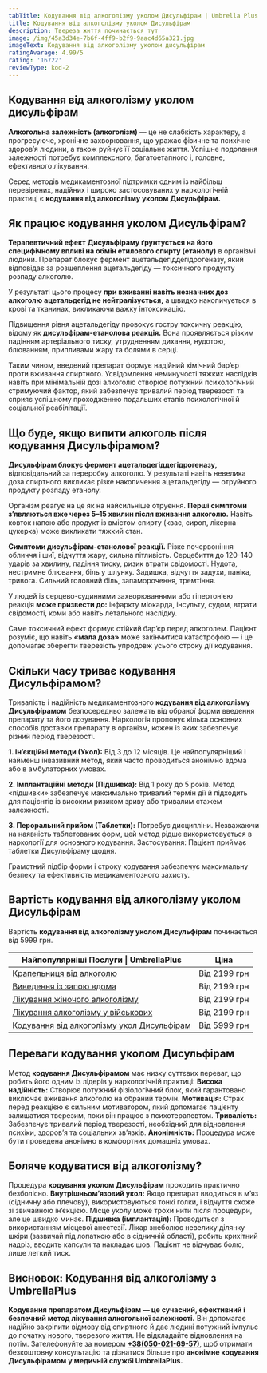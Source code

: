 ```yaml
---
tabTitle: Кодування від алкоголізму уколом Дисульфірам | Umbrella Plus | Від 5999 грн
title: Кодування від алкоголізму уколом Дисульфірам
description: Твереза ​​життя починається тут
image: /img/45a3d34e-7b6f-4ff9-b2f9-9aac4d65a321.jpg
imageText: Кодування від алкоголізму уколом дисульфірам
ratingAvarage: 4.99/5
rating: '16722'
reviewType: kod-2
---
```


## Кодування від алкоголізму уколом дисульфірам

**Алкогольна залежність (алкоголізм)** — це не слабкість характеру, а прогресуюче, хронічне захворювання, що уражає фізичне та психічне здоров’я людини, а також руйнує її соціальне життя. Успішне подолання залежності потребує комплексного, багатоетапного і, головне, ефективного лікування.

Серед методів медикаментозної підтримки одним із найбільш перевірених, надійних і широко застосовуваних у наркологічній практиці є **кодування від алкоголізму уколом Дисульфірам.**

## Як працює кодування уколом Дисульфірам?

**Терапевтичний ефект Дисульфіраму ґрунтується на його специфічному впливі на обмін етилового спирту (етанолу)** в організмі людини. Препарат блокує фермент ацетальдегіддегідрогеназу, який відповідає за розщеплення ацетальдегіду — токсичного продукту розпаду алкоголю.

У результаті цього процесу **при вживанні навіть незначних доз алкоголю ацетальдегід не нейтралізується,** а швидко накопичується в крові та тканинах, викликаючи важку інтоксикацію.

Підвищення рівня ацетальдегіду провокує гостру токсичну реакцію, відому як **дисульфірам-етанолова реакція.** Вона проявляється різким падінням артеріального тиску, утрудненням дихання, нудотою, блюванням, припливами жару та болями в серці.

Таким чином, введений препарат формує надійний хімічний бар’єр проти вживання спиртного. Усвідомлення неминучості тяжких наслідків навіть при мінімальній дозі алкоголю створює потужний психологічний стримуючий фактор, який забезпечує тривалий період тверезості та сприяє успішному проходженню подальших етапів психологічної й соціальної реабілітації.

## Що буде, якщо випити алкоголь після кодування Дисульфірамом?

**Дисульфірам блокує фермент ацетальдегіддегідрогеназу,** відповідальний за переробку алкоголю. У результаті навіть невелика доза спиртного викликає різке накопичення ацетальдегіду — отруйного продукту розпаду етанолу.

Організм реагує на це як на найсильніше отруєння. **Перші симптоми з’являються вже через 5–15 хвилин після вживання алкоголю.** Навіть ковток напою або продукт із вмістом спирту (квас, сироп, лікерна цукерка) може викликати тяжкий стан.

**Симптоми дисульфірам-етанолової реакції.** Різке почервоніння обличчя і шиї, відчуття жару, сильна пітливість. Серцебиття до 120–140 ударів за хвилину, падіння тиску, ризик втрати свідомості. Нудота, нестримне блювання, біль у шлунку. Задишка, відчуття задухи, паніка, тривога. Сильний головний біль, запаморочення, тремтіння.

У людей із серцево-судинними захворюваннями або гіпертонією реакція **може призвести до:** інфаркту міокарда, інсульту, судом, втрати свідомості, коми або навіть летального наслідку.

Саме токсичний ефект формує стійкий бар’єр перед алкоголем. Пацієнт розуміє, що навіть **«мала доза»** може закінчитися катастрофою — і це допомагає зберегти тверезість упродовж усього строку дії кодування.

## Скільки часу триває кодування Дисульфірамом?

Тривалість і надійність медикаментозного **кодування від алкоголізму Дисульфірамом** безпосередньо залежать від обраної форми введення препарату та його дозування. Наркологія пропонує кілька основних способів доставки препарату в організм, кожен із яких забезпечує різний період тверезості.

**1. Ін’єкційні методи (Укол):** Від 3 до 12 місяців. Це найпопулярніший і найменш інвазивний метод, який часто проводиться анонімно вдома або в амбулаторних умовах.

**2. Імплантаційні методи (Підшивка):** Від 1 року до 5 років. Метод «підшивки» забезпечує максимально тривалий термін дії й підходить для пацієнтів із високим ризиком зриву або тривалим стажем залежності.

**3. Пероральний прийом (Таблетки):** Потребує дисципліни. Незважаючи на наявність таблетованих форм, цей метод рідше використовується в наркології для основного кодування. Застосування: Пацієнт приймає таблетки Дисульфіраму щодня.

Грамотний підбір форми і строку кодування забезпечує максимальну безпеку та ефективність медикаментозного захисту.

## Вартість кодування від алкоголізму уколом Дисульфірам

Вартість **кодування від алкоголізму уколом Дисульфірам** починається від 5999 грн.

| Найпопулярніші Послуги \| UmbrellaPlus                                                          | Ціна         |
| ----------------------------------------------------------------------------------------------- | ------------ |
| [Крапельниця від алкоголю](kapelnica-ot-alkogolia-UmbrellaPlus-ua)                              | Від 2199 грн |
| [Виведення із запою вдома](Vivod-iz-zapoia-na-domy-UmbrellaPlus-ua)                             | Від 2199 грн |
| [Лікування жіночого алкоголізму](lechenie-jenskogo-alkogolizma-umbrellaplus-ua)                 | Від 2199 грн |
| [Лікування алкоголізму у військових](lechenie-alkogolizma-voenim-ua)                            | Від 2199 грн |
| [Кодування від алкоголізму укол Дисульфірам](kodirovka-ot-alkogolia-disulfiram-umbrellaplus-ua) | Від 5999 грн |

## Переваги кодування уколом Дисульфірам

Метод **кодування Дисульфірамом** має низку суттєвих переваг, що робить його одним із лідерів у наркологічній практиці:
**Висока надійність:** Створює потужний фізіологічний блок, який гарантовано виключає вживання алкоголю на обраний термін.
**Мотивація:** Страх перед реакцією є сильним мотиватором, який допомагає пацієнту залишатися тверезим, поки він працює з психотерапевтом.
**Тривалість:** Забезпечує тривалий період тверезості, необхідний для відновлення психіки, здоров’я та соціальних зв’язків.
**Анонімність:** Процедура може бути проведена анонімно в комфортних домашніх умовах.

## Боляче кодуватися від алкоголізму?

Процедура **кодування уколом Дисульфірам** проходить практично безболісно.
**Внутрішньом’язовий укол:** Якщо препарат вводиться в м’яз (сідничну або плечову), використовуються тонкі голки, і відчуття схоже зі звичайною ін’єкцією. Місце уколу може трохи нити після процедури, але це швидко минає.
**Підшивка (імплантація):** Проводиться з використанням місцевої анестезії. Лікар знеболює невелику ділянку шкіри (зазвичай під лопаткою або в сідничній області), робить крихітний надріз, вводить капсули та накладає шов. Пацієнт не відчуває болю, лише легкий тиск.

## Висновок: Кодування від алкоголізму з UmbrellaPlus

**Кодування препаратом Дисульфірам — це сучасний, ефективний і безпечний метод лікування алкогольної залежності.** Він допомагає надійно закріпити відмову від спиртного й дає людині потужний імпульс до початку нового, тверезого життя.
Не відкладайте відновлення на потім. Зателефонуйте за номером **[+38(050-021-69-57)](tel:0500216957)**, щоб отримати безкоштовну консультацію та дізнатися більше про **анонімне кодування Дисульфірамом у медичній службі UmbrellaPlus.**
